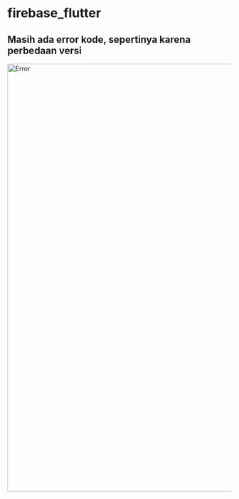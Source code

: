 # firebase_flutter

## Masih ada error kode, sepertinya karena perbedaan versi
<img width="960" alt="Error" src="https://user-images.githubusercontent.com/89894405/167687146-1bb918af-285f-4e8b-a179-ae02b8559854.png">
